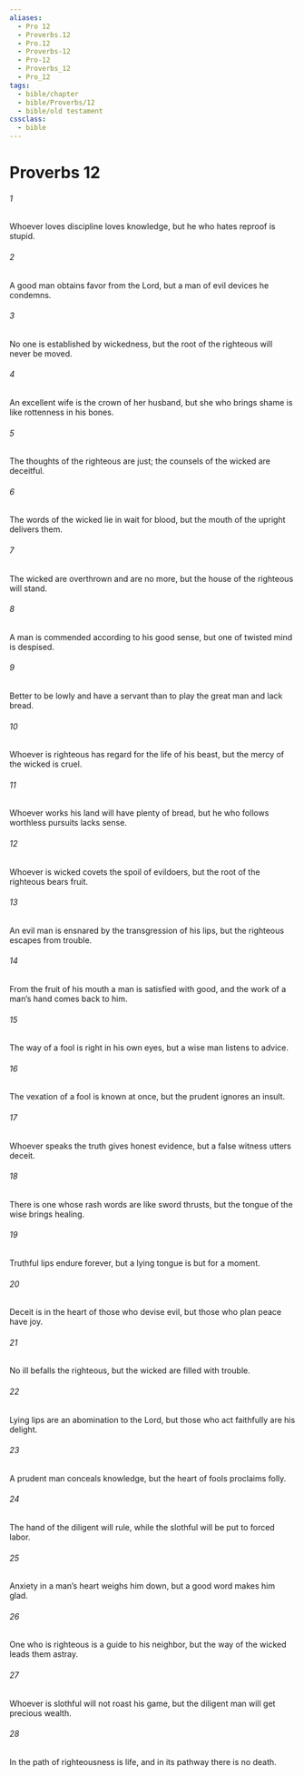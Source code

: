 ```yaml
---
aliases:
  - Pro 12
  - Proverbs.12
  - Pro.12
  - Proverbs-12
  - Pro-12
  - Proverbs_12
  - Pro_12
tags:
  - bible/chapter
  - bible/Proverbs/12
  - bible/old testament
cssclass:
  - bible
---
```


# Proverbs 12

###### 1
Whoever loves discipline loves knowledge, but he who hates reproof is stupid.
###### 2
A good man obtains favor from the Lord, but a man of evil devices he condemns.
###### 3
No one is established by wickedness, but the root of the righteous will never be moved.
###### 4
An excellent wife is the crown of her husband, but she who brings shame is like rottenness in his bones.
###### 5
The thoughts of the righteous are just; the counsels of the wicked are deceitful.
###### 6
The words of the wicked lie in wait for blood, but the mouth of the upright delivers them.
###### 7
The wicked are overthrown and are no more, but the house of the righteous will stand.
###### 8
A man is commended according to his good sense, but one of twisted mind is despised.
###### 9
Better to be lowly and have a servant than to play the great man and lack bread.
###### 10
Whoever is righteous has regard for the life of his beast, but the mercy of the wicked is cruel.
###### 11
Whoever works his land will have plenty of bread, but he who follows worthless pursuits lacks sense.
###### 12
Whoever is wicked covets the spoil of evildoers, but the root of the righteous bears fruit.
###### 13
An evil man is ensnared by the transgression of his lips, but the righteous escapes from trouble.
###### 14
From the fruit of his mouth a man is satisfied with good, and the work of a man’s hand comes back to him.
###### 15
The way of a fool is right in his own eyes, but a wise man listens to advice.
###### 16
The vexation of a fool is known at once, but the prudent ignores an insult.
###### 17
Whoever speaks the truth gives honest evidence, but a false witness utters deceit.
###### 18
There is one whose rash words are like sword thrusts, but the tongue of the wise brings healing.
###### 19
Truthful lips endure forever, but a lying tongue is but for a moment.
###### 20
Deceit is in the heart of those who devise evil, but those who plan peace have joy.
###### 21
No ill befalls the righteous, but the wicked are filled with trouble.
###### 22
Lying lips are an abomination to the Lord, but those who act faithfully are his delight.
###### 23
A prudent man conceals knowledge, but the heart of fools proclaims folly.
###### 24
The hand of the diligent will rule, while the slothful will be put to forced labor.
###### 25
Anxiety in a man’s heart weighs him down, but a good word makes him glad.
###### 26
One who is righteous is a guide to his neighbor, but the way of the wicked leads them astray.
###### 27
Whoever is slothful will not roast his game, but the diligent man will get precious wealth.
###### 28
In the path of righteousness is life, and in its pathway there is no death.


